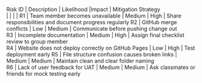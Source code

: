  Risk ID     | Description                                       |    Likelihood  |Impact      |      Mitigation Strategy                               
             |                                                   |                |            |
 R1          | Team member becomes unavailable                   | Medium         | High       | Share responsibilities and document progress regularly 
 R2          | GitHub merge conflicts                            | Low            | Medium     | Communicate before pushing change out         
 R3          | Incomplete documentation                          | Medium         | High       | Assign final checklist review to group member            
 R4          | Website does not deploy correctly on GitHub Pages | Low            | High       | Test deployment early 
 R5          | File structure confusion causes broken links      | Medium         | Medium     | Maintain clean and clear folder naming                 
 R6          | Lack of user feedback for UAT                     | Medium         | Medium     | Ask classmates or friends for mock testing early        
